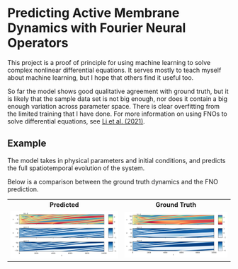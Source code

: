 # Predicting Active Membrane Dynamics with Fourier Neural Operators

This project is a proof of principle for using machine learning to solve complex nonlinear differential equations. It serves mostly to teach myself about machine learning, but I hope that others find it useful too. 

So far the model shows good qualitative agreement with ground truth, but it is likely that the sample data set is not big enough, nor does it contain a big enough variation across parameter space. There is clear overfitting from the limited training that I have done. For more information on using FNOs to solve differential equations, see [Li et al. (2021)](https://arxiv.org/abs/2010.08895). 

## Example
The model takes in physical parameters and initial conditions, and predicts the full spatiotemporal evolution of the system.

Below is a comparison between the ground truth dynamics and the FNO prediction.

<table>
  <tr>
    <th>Predicted</th>
    <th>Ground Truth</th>
  </tr>
  <tr>
    <td><img src="example_figs/kym_pred_0.08.png" width="600"/></td>
    <td><img src="example_figs/kym_true_0.08.png" width="600"/></td>
  </tr>
</table>

